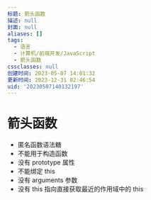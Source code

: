 ```yaml
---
标题: 箭头函数
描述: null
封面: null
aliases: []
tags:
  - 语言
  - 计算机/前端开发/JavaScript
  - 箭头函数
cssclasses: null
创建时间: 2023-05-07 14:01:32
更新时间: 2023-12-31 02:46:54
uid: '20230507140132197'
---
```


# 箭头函数

- 匿名函数语法糖
- 不能用于构造函数
- 没有 prototype 属性
- 不能绑定 this
- 没有 arguments 参数
- 没有 this 指向直接获取最近的作用域中的 this
